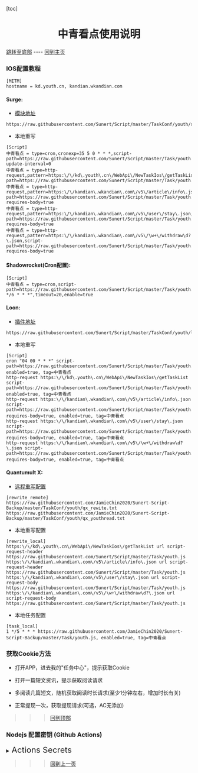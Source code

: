 

  [toc]  

 # <center> 中青看点使用说明 </center>

 [跳转至底部](#注意事项)  ----  [回到主页](https://github.com/JamieChin2020/Sunert-Script-Backup)

### IOS配置教程
 ```
[MITM]
hostname = kd.youth.cn, kandian.wkandian.com 
 ```
#### Surge:
* [模块地址](https://raw.githubusercontent.com/Sunert/Script/master/TaskConf/youth/surge.sgmodule)

 ```
https://raw.githubusercontent.com/Sunert/Script/master/TaskConf/youth/surge.sgmodule
 ```
 * 本地重写
 
 ```
[Script]
中青看点 = type=cron,cronexp=35 5 0 * * *,script-path=https://raw.githubusercontent.com/Sunert/Script/master/Task/youth.js,script-update-interval=0
中青看点 = type=http-request,pattern=https:\/\/kd\.youth\.cn\/WebApi\/NewTaskIos\/getTaskList,script-path=https://raw.githubusercontent.com/Sunert/Script/master/Task/youth.js
中青看点 = type=http-request,pattern=https:\/\/kandian\.wkandian\.com\/v5\/article\/info\.json,script-path=https://raw.githubusercontent.com/Sunert/Script/master/Task/youth.js, requires-body=true
中青看点 = type=http-request,pattern=https:\/\/kandian\.wkandian\.com\/v5\/user\/stay\.json,script-path=https://raw.githubusercontent.com/Sunert/Script/master/Task/youth.js, requires-body=true
中青看点 = type=http-request,pattern=https:\/\/kandian\.wkandian\.com\/v5\/\w+\/withdraw\d?\.json,script-path=https://raw.githubusercontent.com/Sunert/Script/master/Task/youth.js, requires-body=true
```
#### Shadowrocket(Cron配置): 

```
[Script]
中青看点 = type=cron,script-path=https://raw.githubusercontent.com/Sunert/Script/master/Task/youth.js,cronexpr="1 */6 * * *",timeout=20,enable=true
```
####  Loon:

* [插件地址](https://raw.githubusercontent.com/Sunert/Script/master/TaskConf/youth/loon.plugin)

 ```
https://raw.githubusercontent.com/Sunert/Script/master/TaskConf/youth/loon.plugin
 ```
* 本地重写
  
 ```
[Script]
cron "04 00 * * *" script-path=https://raw.githubusercontent.com/Sunert/Script/master/Task/youth.js, enabled=true, tag=中青看点
http-request https:\/\/kd\.youth\.cn\/WebApi\/NewTaskIos\/getTaskList script-path=https://raw.githubusercontent.com/Sunert/Script/master/Task/youth.js, enabled=true, tag=中青看点
http-request https:\/\/kandian\.wkandian\.com\/v5\/article\/info\.json script-path=https://raw.githubusercontent.com/Sunert/Script/master/Task/youth.js, requires-body=true, enabled=true, tag=中青看点
http-request https:\/\/kandian\.wkandian\.com\/v5\/user\/stay\.json script-path=https://raw.githubusercontent.com/Sunert/Script/master/Task/youth.js, requires-body=true, enabled=true, tag=中青看点
http-request https:\/\/kandian\.wkandian\.com\/v5\/\w+\/withdraw\d?\.json script-path=https://raw.githubusercontent.com/Sunert/Script/master/Task/youth.js, requires-body=true, enabled=true, tag=中青看点
```
#### Quantumult X:
   * [远程重写配置](https://raw.githubusercontent.com/JamieChin2020/Sunert-Script-Backup/master/TaskConf/youth/qx_rewite.txt)
   
```
[rewrite_remote]
https://raw.githubusercontent.com/JamieChin2020/Sunert-Script-Backup/master/TaskConf/youth/qx_rewite.txt
https://raw.githubusercontent.com/JamieChin2020/Sunert-Script-Backup/master/TaskConf/youth/qx_youthread.txt
```
   * 本地重写配置
   
```
[rewrite_local]
https:\/\/kd\.youth\.cn\/WebApi\/NewTaskIos\/getTaskList url script-request-header https://raw.githubusercontent.com/Sunert/Script/master/Task/youth.js
https:\/\/kandian\.wkandian\.com\/v5\/article\/info\.json url script-request-header https://raw.githubusercontent.com/Sunert/Script/master/Task/youth.js
https:\/\/kandian\.wkandian\.com\/v5\/user\/stay\.json url script-request-body https://raw.githubusercontent.com/Sunert/Script/master/Task/youth.js
https:\/\/kandian\.wkandian\.com\/v5\/\w+\/withdraw\d?\.json url script-request-body https://raw.githubusercontent.com/Sunert/Script/master/Task/youth.js
```
   * 本地任务配置
   
```
[task_local]
1 */5 * * * https://raw.githubusercontent.com/JamieChin2020/Sunert-Script-Backup/master/Task/youth.js, enabled=true, tag=中青看点
```
###  获取Cookie方法
  * 打开APP，进去我的"任务中心"，提示获取Cookie
  - 打开一篇短文资讯，提示获取阅读请求
  * 多阅读几篇短文，随机获取阅读时长请求(至少1分钟左右，增加时长有关)
  - 正常提现一次，获取提现请求(可选，AC无添加)
  
 >>> [回到顶部](#IOS配置教程)

### Nodejs 配置密钥 (Github Actions)

<details>

  <summary>
    <span style="font-size:22">
       Actions Secrets 
    </span>
  </summary>  

| Name | 脚本相关YML | Value分割符 | 必须 / 可选 | 注意事项及样式(其中"xxx"代表任意字符) |
| :-------: | :------: | :-------: | ------ | ------- |
| YOUTH_HEADER | <span style="font-size:18; color:#0000ff"> 中青看点 youth.yml </span> |  #或者换行  | 必须 | 请求地址:  "https://kd.youth.cn/WebApi/NewTaskIos/getTaskList"，  <br>中青签到请求头引用: uid=xxx&cookie_id=xxx&cookie=xxx |
| YOUTH_ARTBODY | 同上 | &或者换行 | 必须 | 请求地址: "https://ios.baertt.com/v5/article/complete"， <br>阅读请求体: p=xxx |
| YOUTH_TIME | 同上 | &或者换行 | 必须 | 请求地址: "https://ios.baertt.com/v5/user/stay.json"，  <br>阅读时长请求体: p=xxx |
| YOUTH_NOTIFY_CONTROL | 同上 | true/false | 可选 | 中青通知开关 <br>默认当转盘次数为50或者100并且余额大于10元时推送通知 |
|  |  |  | - |  |
| YOUTH_READ | <span style="font-size:18; color:#0000ff">中青阅读 youth_read.yml</span> | &或者换行 | 必须 | 请求地址: "https://ios.baertt.com/v5/article/complete"，  <br>阅读请求体: p=xxx |
| YOUTH_START | <span style="font-size:18; color:#0000ff">中青浏览赚 youth_gain.yml</span> | & | 必须 | 请求地址: "https://ios.baertt.com/v5/task/browse_start.json"，  <br>阅读请求体: p=xxx |
| YOUTH_END | 同上 | & | 必须 | 请求地址: "https://ios.baertt.com/v5/task/browse_end.json"，  <br>阅读请求体: p=xxx |

</details>

 >>> [回到上一页](..)
